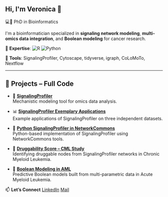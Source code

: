 ## Hi, I'm Veronica 👋

💻🧬 PhD in Bioinformatics

I'm a bioinformatician specialized in **signaling network modeling**, **multi-omics data integration**, and **Boolean modeling** for cancer research.

🔬 **Expertise**: ![R](https://img.shields.io/badge/R-276DC3?style=flat&logo=r&logoColor=white) ![Python](https://img.shields.io/badge/Python-3776AB?style=flat&logo=python&logoColor=white)


🧠 **Tools**: SignalingProfiler, Cytoscape, tidyverse, igraph, CoLoMoTo, Nextflow



---

## 🔧 Projects – Full Code

- 🔬 **[SignalingProfiler](https://github.com/SaccoPerfettoLab/SignalingProfiler)**  
  Mechanistic modeling tool for omics data analysis.

- 📊 **[SignalingProfiler Exemplary Applications](https://github.com/SaccoPerfettoLab/SignalingProfiler_Benchmarking)**  
  Example applications of SignalingProfiler on three independent datasets.

- 🐍 **[Python SignalingProfiler in NetworkCommons](https://github.com/saezlab/networkcommons)**  
  Python-based implementation of SignalingProfiler using NetworkCommons tools.
  
- 💊 **[Druggability Score – CML Study](https://github.com/SaccoPerfettoLab/Chronic_myeloid_leukemia_SignalingProfiler2.0_analysis)**  
  Identifying druggable nodes from SignalingProfiler networks in Chronic Myeloid Leukemia.

- 🧩 **[Boolean Modeling in AML](https://github.com/SaccoPerfettoLab/FLT3-ITD_driven_AML_Boolean_models)**  
  Predictive Boolean models built from multi-parametric data in Acute Myeloid Leukemia.


📫 **Let’s Connect**
[LinkedIn](https://www.linkedin.com/in/veronica-venafra-672661255/)
[Mail](veronica.venafra97@gmail.com)

